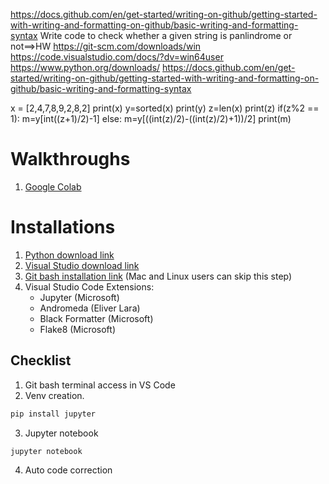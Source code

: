 https://docs.github.com/en/get-started/writing-on-github/getting-started-with-writing-and-formatting-on-github/basic-writing-and-formatting-syntax
Write code to check whether a given string is panlindrome or not==>HW
https://git-scm.com/downloads/win
https://code.visualstudio.com/docs/?dv=win64user
https://www.python.org/downloads/
https://docs.github.com/en/get-started/writing-on-github/getting-started-with-writing-and-formatting-on-github/basic-writing-and-formatting-syntax

x = [2,4,7,8,9,2,8,2]
print(x)
y=sorted(x)
print(y)
z=len(x)
print(z)
if(z%2 == 1):
    m=y[int((z+1)/2)-1]
else:
    m=y[((int(z)/2)-((int(z)/2)+1))/2]
print(m)

# Walkthroughs
1. [Google Colab](https://colab.research.google.com/)

# Installations

1. [Python download link](https://www.python.org/downloads/)
2. [Visual Studio download link](https://code.visualstudio.com/download)
3. [Git bash installation link](https://git-scm.com/downloads) (Mac and Linux users can skip this step)
4. Visual Studio Code Extensions:
    - Jupyter (Microsoft)
    - Andromeda (Eliver Lara)
    - Black Formatter (Microsoft)
    - Flake8 (Microsoft)

## Checklist
1. Git bash terminal access in VS Code
2. Venv creation. 
```bash 
pip install jupyter
```
3. Jupyter notebook
```bash
jupyter notebook
```
4. Auto code correction
